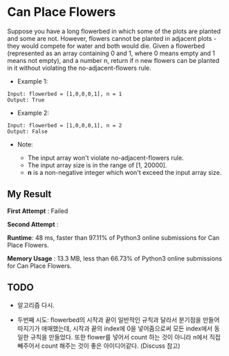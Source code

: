 # Can Place Flowers

Suppose you have a long flowerbed in which some of the plots are planted and some are not. However, flowers cannot be planted in adjacent plots - they would compete for water and both would die.
Given a flowerbed (represented as an array containing 0 and 1, where 0 means empty and 1 means not empty), and a number n, return if n new flowers can be planted in it without violating the no-adjacent-flowers rule.

- Example 1:

```
Input: flowerbed = [1,0,0,0,1], n = 1
Output: True
```

- Example 2:

```
Input: flowerbed = [1,0,0,0,1], n = 2
Output: False
```

- Note:

  - The input array won't violate no-adjacent-flowers rule.
  - The input array size is in the range of [1, 20000].
  - **n** is a non-negative integer which won't exceed the input array size.
  

## My Result

**First Attempt** : Failed

**Second Attempt** : 

**Runtime**: 48 ms, faster than 97.11% of Python3 online submissions for Can Place Flowers.

**Memory Usage** : 13.3 MB, less than 66.73% of Python3 online submissions for Can Place Flowers.

## TODO 

- 알고리즘 다시.

- 두번째 시도: flowerbed의 시작과 끝이 일반적인 규칙과 달라서 분기점을 만들어 따지기가 애매했는데, 시작과 끝의 index에 0을 넣어줌으로써 모든 index에서 동일한 규칙을 만들었다. 또한 flower를 넣어서 count 하는 것이 아니라 n에서 직접 빼주어서 count 해주는 것이 좋은 아이디어같다. (Discuss 참고)
